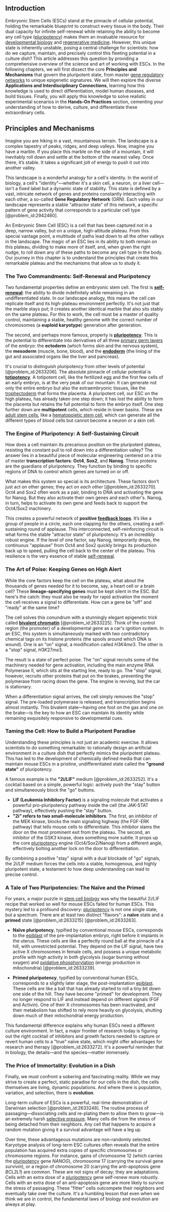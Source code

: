 ## Introduction
Embryonic Stem Cells (ESCs) stand at the pinnacle of cellular potential, holding the remarkable blueprint to construct every tissue in the body. Their dual capacity for infinite self-renewal while retaining the ability to become any cell type ([pluripotency](@article_id:138806)) makes them an invaluable resource for [developmental biology](@article_id:141368) and [regenerative medicine](@article_id:145683). However, this unique state is inherently unstable, posing a central challenge for scientists: how do we capture, maintain, and precisely control this fleeting potential in a culture dish? This article addresses this question by providing a comprehensive overview of the science and art of working with ESCs. In the following chapters, we will first dissect the core **Principles and Mechanisms** that govern the pluripotent state, from master [gene regulatory networks](@article_id:150482) to unique epigenetic signatures. We will then explore the diverse **Applications and Interdisciplinary Connections**, learning how this knowledge is used to direct differentiation, model human diseases, and build tissues. Finally, you will apply this knowledge to solve realistic experimental scenarios in the **Hands-On Practices** section, cementing your understanding of how to derive, culture, and differentiate these extraordinary cells.

## Principles and Mechanisms

Imagine you are hiking in a vast, mountainous terrain. The landscape is a complex tapestry of peaks, ridges, and deep valleys. Now, imagine you have a marble. If you place this marble on the side of a mountain, it will inevitably roll down and settle at the bottom of the nearest valley. Once there, it’s stable. It takes a significant jolt of energy to push it out into another valley.

This landscape is a wonderful analogy for a cell's identity. In the world of biology, a cell's "identity"—whether it's a skin cell, a neuron, or a liver cell—isn't a fixed label but a dynamic state of stability. This state is defined by a vast, intricate network of genes and proteins constantly interacting with each other, a so-called **Gene Regulatory Network** (GRN). Each valley in our landscape represents a stable "attractor state" of this network, a specific pattern of gene activity that corresponds to a particular cell type [@problem_id:2942460].

An Embryonic Stem Cell (ESC) is a cell that has been captured not in a deep, narrow valley, but on a unique, high-altitude plateau. From this special vantage point, a multitude of paths lead down to all the other valleys in the landscape. The magic of an ESC lies in its ability to both remain on this plateau, dividing to make more of itself, and, when given the right nudge, to roll down any of these paths to become any cell type in the body. Our journey in this chapter is to understand the principles that create this remarkable plateau and the mechanisms that allow us to study it.

### The Two Commandments: Self-Renewal and Pluripotency

Two fundamental properties define an embryonic stem cell. The first is **[self-renewal](@article_id:156010)**: the ability to divide indefinitely while remaining in an undifferentiated state. In our landscape analogy, this means the cell can replicate itself and its high-plateau environment perfectly. It's not just that the marble stays put; it creates another identical marble that also sits stably on the same plateau. For this to work, the cell must be a master of quality control, maintaining a stable, healthy genome with the correct number of chromosomes (a **euploid karyotype**) generation after generation.

The second, and perhaps more famous, property is **[pluripotency](@article_id:138806)**. This is the potential to differentiate into derivatives of all three [primary germ layers](@article_id:268824) of the embryo: the **ectoderm** (which forms skin and the nervous system), the **mesoderm** (muscle, bone, blood), and the **[endoderm](@article_id:139927)** (the lining of the gut and associated organs like the liver and pancreas).

It's crucial to distinguish pluripotency from other levels of potential [@problem_id:2633206]. The absolute pinnacle of cellular potential is **[totipotency](@article_id:137385)**. A totipotent cell, like the fertilized egg and the first few cells of an early embryo, is at the very peak of our mountain. It can generate not only the entire embryo but also the extraembryonic tissues, like the [trophectoderm](@article_id:271004) that forms the placenta. A pluripotent cell, our ESC on the high plateau, has already taken one step down; it has lost the ability to form the placenta but retains the full potential to form the embryo itself. One step further down are **multipotent** cells, which reside in lower basins. These are [adult stem cells](@article_id:141944), like a [hematopoietic stem cell](@article_id:186407), which can generate all the different types of blood cells but cannot become a neuron or a skin cell.

### The Engine of Pluripotency: A Self-Sustaining Circuit

How does a cell maintain its precarious position on the pluripotent plateau, resisting the constant pull to roll down into a differentiation valley? The answer lies in a beautiful piece of molecular engineering centered on a trio of master **transcription factors**: **Oct4**, **Sox2**, and **Nanog**. These proteins are the guardians of pluripotency. They function by binding to specific regions of DNA to control which genes are turned on or off.

What makes this system so special is its architecture. These factors don't just act on other genes; they act on *each other* [@problem_id:2633270]. Oct4 and Sox2 often work as a pair, binding to DNA and activating the gene for Nanog. But they also activate their own genes and each other's. Nanog, in turn, helps to activate its own gene and feeds back to support the Oct4/Sox2 machinery.

This creates a powerful network of **positive [feedback loops](@article_id:264790)**. It’s like a group of people in a circle, each one clapping for the others, creating a self-sustaining round of applause. This interconnected, self-reinforcing circuit is what forms the stable "attractor state" of pluripotency. It's an incredibly robust engine. If the level of one factor, say Nanog, temporarily drops, the continuous "applause" from Oct4 and Sox2 quickly brings its production back up to speed, pulling the cell back to the center of the plateau. This resilience is the very essence of stable [self-renewal](@article_id:156010).

### The Art of Poise: Keeping Genes on High Alert

While the core factors keep the cell on the plateau, what about the thousands of genes needed for it to become, say, a heart cell or a brain cell? These **lineage-specifying genes** must be kept silent in the ESC. But here's the catch: they must also be ready for rapid activation the moment the cell receives a signal to differentiate. How can a gene be "off" and "ready" at the same time?

The cell solves this conundrum with a stunningly elegant epigenetic trick called **[bivalent chromatin](@article_id:262683)** [@problem_id:2633225]. Think of the control region (the promoter) of a developmental gene as a car's ignition system. In an ESC, this system is simultaneously marked with two contradictory chemical tags on its histone proteins (the spools around which DNA is wound). One is an "on" signal, a modification called $H3K4me3$. The other is a "stop" signal, $H3K27me3$.

The result is a state of perfect poise. The "on" signal recruits some of the machinery needed for gene activation, including the main enzyme RNA Polymerase II, which sits at the starting line, ready to go. The "stop" signal, however, recruits other proteins that put on the brakes, preventing the polymerase from racing down the gene. The engine is revving, but the car is stationary.

When a differentiation signal arrives, the cell simply removes the "stop" signal. The pre-loaded polymerase is released, and transcription begins almost instantly. This bivalent state—having one foot on the gas and one on the brake—is the key to how an ESC can maintain its identity while remaining exquisitely responsive to developmental cues.

### Taming the Cell: How to Build a Pluripotent Paradise

Understanding these principles is not just an academic exercise. It allows scientists to do something remarkable: to rationally design an artificial environment in a culture dish that perfectly mimics the pluripotent plateau. This has led to the development of chemically defined media that can maintain mouse ESCs in a pristine, undifferentiated state called the **"ground state"** of pluripotency.

A famous example is the **"2i/LIF"** medium [@problem_id:2633252]. It's a cocktail based on a simple, powerful logic: actively push the "stay" button and simultaneously block the "go" buttons.
- **LIF (Leukemia Inhibitory Factor)** is a signaling molecule that activates a powerful pro-pluripotency pathway inside the cell (the JAK-STAT pathway), effectively pushing the "stay" button.
- **"2i" refers to two small-molecule inhibitors**. The first, an inhibitor of the MEK kinase, blocks the main signaling highway (the FGF-ERK pathway) that tells mouse cells to differentiate. This inhibitor slams the door on the most prominent exit from the plateau. The second, an inhibitor of the GSK3 kinase, does something more subtle. It props up the core [pluripotency](@article_id:138806) engine (Oct4/Sox2/Nanog) from a different angle, effectively bolting another lock on the door to differentiation.

By combining a positive "stay" signal with a dual blockade of "go" signals, the 2i/LIF medium forces the cells into a stable, homogenous, and highly pluripotent state, a testament to how deep understanding can lead to precise control.

### A Tale of Two Pluripotencies: The Naïve and the Primed

For years, a major puzzle in [stem cell biology](@article_id:196383) was why the beautiful 2i/LIF recipe that worked so well for mouse ESCs failed for human ESCs. This mystery led to a profound discovery: [pluripotency](@article_id:138806) is not one single state, but a spectrum. There are at least two distinct "flavors": a **naïve** state and a **primed** state [@problem_id:2633215] [@problem_id:2633263].

- **Naïve pluripotency**, typified by conventional mouse ESCs, corresponds to the [epiblast](@article_id:261139) of the pre-implantation embryo, right before it implants in the uterus. These cells are like a perfectly round ball at the pinnacle of a hill, with unrestricted potential. They depend on the LIF signal, have two active X chromosomes in female cells, and possess a unique metabolic profile with high activity in both glycolysis (sugar burning without oxygen) and [oxidative phosphorylation](@article_id:139967) (energy production in mitochondria) [@problem_id:2633239].

- **Primed pluripotency**, typified by conventional human ESCs, corresponds to a slightly later stage, the post-implantation [epiblast](@article_id:261139). These cells are like a ball that has already started to roll a tiny bit down one side of the hill. They have become "primed" for development. They no longer respond to LIF and instead depend on different signals (FGF and Activin). One of their X chromosomes has been inactivated, and their metabolism has shifted to rely more heavily on glycolysis, shutting down much of their mitochondrial energy production.

This fundamental difference explains why human ESCs need a different culture environment. In fact, a major frontier of research today is figuring out the right cocktail of inhibitors and growth factors needed to capture or revert human cells to a "true" naïve state, which might offer advantages for research and therapy [@problem_id:2633272]. It's a powerful reminder that in biology, the details—and the species—matter immensely.

### The Price of Immortality: Evolution in a Dish

Finally, we must confront a sobering and fascinating reality. While we may strive to create a perfect, static paradise for our cells in the dish, the cells themselves are living, dynamic populations. And where there is population, variation, and selection, there is **evolution**.

Long-term culture of ESCs is a powerful, real-time demonstration of Darwinian selection [@problem_id:2633248]. The routine process of passaging—dissociating cells and re-plating them to allow them to grow—is an extremely harsh [selective pressure](@article_id:167042). Many cells die from the stress of being detached from their neighbors. Any cell that happens to acquire a random mutation giving it a survival advantage will have a leg up.

Over time, these advantageous mutations are non-randomly selected. Karyotype analysis of long-term ESC cultures often reveals that the entire population has acquired extra copies of specific chromosomes or chromosome regions. For instance, gains of chromosome 12 (which carries the [pluripotency](@article_id:138806) gene *NANOG*), chromosome 17 (carrying the survival gene *survivin*), or a region of chromosome 20 (carrying the anti-apoptosis gene *BCL2L1*) are common. These are not signs of decay; they are adaptations. Cells with an extra dose of a [pluripotency](@article_id:138806) gene self-renew more robustly. Cells with an extra dose of an anti-apoptosis gene are more likely to survive the stress of passaging. These "fitter" cells outcompete their neighbors and eventually take over the culture. It's a humbling lesson that even when we think we are in control, the fundamental laws of biology and evolution are always at play.